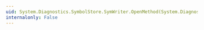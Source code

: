 ```yaml
---
uid: System.Diagnostics.SymbolStore.SymWriter.OpenMethod(System.Diagnostics.SymbolStore.SymbolToken)
internalonly: False
---
```

